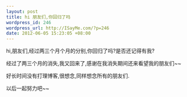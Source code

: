 ```yaml
--- 
layout: post
title: hi 朋友们,你回归了吗
wordpress_id: 246
wordpress_url: http://ISayMe.com/?p=246
date: 2012-06-05 15:23:05 +08:00
---
```

hi,朋友们,经过两三个月个月的分别,你回归了吗?是否还记得有我?

经过了两三个月的消失,我又回来了,感谢在我消失期间还来看望我的朋友们~~

好长时间没有打理博客,很想念,同样想念所有的朋友们.

以后一起努力吧~~
